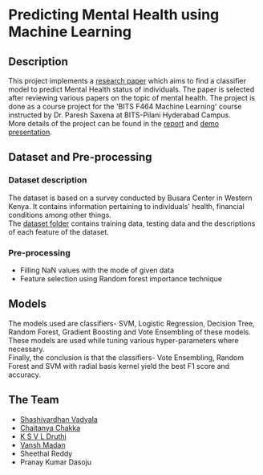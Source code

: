 # Predicting Mental Health using Machine Learning

## Description
This project implements a [research paper](./resources/Predicting_Individuals_Mental_Health_Status_in_Kenya_using_Machine_Learning_Methods.pdf) which aims to find a classifier model to predict Mental Health status of individuals. The paper is selected after reviewing various papers on the topic of mental health. The project is done as a course project for the 'BITS F464 Machine Learning' course instructed by Dr. Paresh Saxena at BITS-Pilani Hyderabad Campus.<br>
More details of the project can be found in the [report](./resources/report.pdf) and [demo presentation](./resources/demo-presentation.pdf).

## Dataset and Pre-processing
### Dataset description
The dataset is based on a survey conducted by Busara Center in Western Kenya. It contains information pertaining to individuals' health, financial conditions among other things.<br>
The [dataset folder](./dataset/) contains training data, testing data and the descriptions of each feature of the dataset.

### Pre-processing
- Filling NaN values with the mode of given data
- Feature selection using Random forest importance technique

## Models
The models used are classifiers- SVM, Logistic Regression, Decision Tree, Random Forest, Gradient Boosting and Vote Ensembling of these models. These models are used while tuning various hyper-parameters where necessary. <br>
Finally, the conclusion is that the classifiers- Vote Ensembling, Random Forest and SVM with radial basis kernel yield the best F1 score and accuracy.

## The Team
- [Shashivardhan Vadyala](https://github.com/ShashiWerdun)
- [Chaitanya Chakka](https://github.com/ChiatanyaChakka)
- [K S V L Druthi](https://github.com/KSVLDruthi)
- [Vansh Madan](https://github.com/VanshMadann)
- Sheethal Reddy
- Pranay Kumar Dasoju
